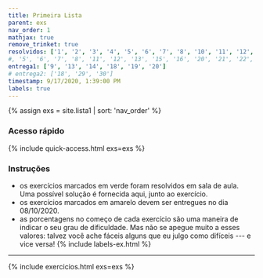 ```yaml
---
title: Primeira Lista
parent: exs
nav_order: 1
mathjax: true
remove_trinket: true
resolvidos: ['1', '2', '3', '4', '5', '6', '7', '8', '10', '11', '12', '15', '16', '17', '21', '22', '23', '24', '27', '28']
#, '5', '6', '7', '8', '11', '12', '13', '15', '16', '20', '21', '22', '23', '26']
entrega1: ['9', '13', '14', '18', '19', '20']
# entrega2: ['18', '29', '30']
timestamp: 9/17/2020, 1:39:00 PM
labels: true
---
```


{% assign exs = site.lista1 | sort: 'nav_order' %}

### Acesso rápido

{% include quick-access.html exs=exs %}

### Instruções
- os exercícios marcados em <span class="badge badge-success">verde</span> foram resolvidos em sala de aula. Uma possível solução é fornecida aqui, junto ao exercício.
- os exercícios marcados em <span class="badge badge-warning">amarelo</span> devem ser entregues no dia 08/10/2020.
- as porcentagens no começo de cada exercício são uma maneira de indicar o seu grau de dificuldade. Mas não se apegue muito a esses valores: talvez você ache fáceis alguns que eu julgo como difíceis --- e vice versa!
{% include labels-ex.html %}

---

{% include exercicios.html exs=exs %}
